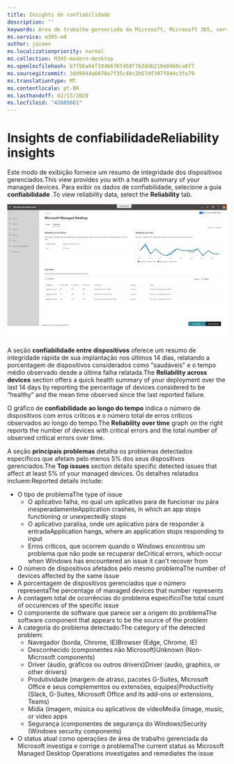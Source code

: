 ```yaml
---
title: Insights de confiabilidade
description: ''
keywords: Área de trabalho gerenciada da Microsoft, Microsoft 365, serviço, documentação
ms.service: m365-md
author: jaimeo
ms.localizationpriority: normal
ms.collection: M365-modern-desktop
ms.openlocfilehash: b7f56a64f1846676f458f7b3ddb210e84b9ca8f7
ms.sourcegitcommit: 3dd9944a6070a7f35c4bc2b57df397f844c3fe79
ms.translationtype: MT
ms.contentlocale: pt-BR
ms.lasthandoff: 02/15/2020
ms.locfileid: "42085661"
---
```

# <a name="reliability-insights"></a><span data-ttu-id="4552f-103">Insights de confiabilidade</span><span class="sxs-lookup"><span data-stu-id="4552f-103">Reliability insights</span></span>

<span data-ttu-id="4552f-104">Este modo de exibição fornece um resumo de integridade dos dispositivos gerenciados.</span><span class="sxs-lookup"><span data-stu-id="4552f-104">This view provides you with a health summary of your managed devices.</span></span> <span data-ttu-id="4552f-105">Para exibir os dados de confiabilidade, selecione a guia **confiabilidade** .</span><span class="sxs-lookup"><span data-stu-id="4552f-105">To view reliability data, select the **Reliability** tab.</span></span>


![Painel de confiabilidade: confiabilidade entre dispositivos no canto superior esquerdo, confiabilidade através do gráfico de tempo no canto superior direito, principais problemas na parte inferior.](../../media/insights_reliability.png)

<span data-ttu-id="4552f-108">A seção **confiabilidade entre dispositivos** oferece um resumo de integridade rápida de sua implantação nos últimos 14 dias, relatando a porcentagem de dispositivos considerados como "saudáveis" e o tempo médio observado desde a última falha relatada.</span><span class="sxs-lookup"><span data-stu-id="4552f-108">The **Reliability across devices** section offers a quick health summary of your deployment over the last 14 days by reporting the percentage of devices considered to be “healthy” and the mean time observed since the last reported failure.</span></span> 

 
<span data-ttu-id="4552f-109">O gráfico de **confiabilidade ao longo do tempo** indica o número de dispositivos com erros críticos e o número total de erros críticos observados ao longo do tempo.</span><span class="sxs-lookup"><span data-stu-id="4552f-109">The **Reliability over time** graph on the right reports the number of devices with critical errors and the total number of observed critical errors over time.</span></span>

<span data-ttu-id="4552f-110">A seção **principais problemas** detalha os problemas detectados específicos que afetam pelo menos 5% dos seus dispositivos gerenciados.</span><span class="sxs-lookup"><span data-stu-id="4552f-110">The **Top issues** section details specific detected issues that affect at least 5% of your managed devices.</span></span> <span data-ttu-id="4552f-111">Os detalhes relatados incluem:</span><span class="sxs-lookup"><span data-stu-id="4552f-111">Reported details include:</span></span>

- <span data-ttu-id="4552f-112">O tipo de problema</span><span class="sxs-lookup"><span data-stu-id="4552f-112">The type of issue</span></span>
    - <span data-ttu-id="4552f-113">O aplicativo falha, no qual um aplicativo para de funcionar ou pára inesperadamente</span><span class="sxs-lookup"><span data-stu-id="4552f-113">Application crashes, in which an app stops functioning or unexpectedly stops</span></span>
    - <span data-ttu-id="4552f-114">O aplicativo paralisa, onde um aplicativo pára de responder à entrada</span><span class="sxs-lookup"><span data-stu-id="4552f-114">Application hangs, where an application stops responding to input</span></span>
    - <span data-ttu-id="4552f-115">Erros críticos, que ocorrem quando o Windows encontrou um problema que não pode se recuperar de</span><span class="sxs-lookup"><span data-stu-id="4552f-115">Critical errors, which occur when Windows has encountered an issue it can't recover from</span></span>
- <span data-ttu-id="4552f-116">O número de dispositivos afetados pelo mesmo problema</span><span class="sxs-lookup"><span data-stu-id="4552f-116">The number of devices affected by the same issue</span></span>
- <span data-ttu-id="4552f-117">A porcentagem de dispositivos gerenciados que o número representa</span><span class="sxs-lookup"><span data-stu-id="4552f-117">The percentage of managed devices that number represents</span></span>
- <span data-ttu-id="4552f-118">A contagem total de ocorrências do problema específico</span><span class="sxs-lookup"><span data-stu-id="4552f-118">The total count of occurences of the specific issue</span></span>
- <span data-ttu-id="4552f-119">O componente de software que parece ser a origem do problema</span><span class="sxs-lookup"><span data-stu-id="4552f-119">The software component that appears to be the source of the problem</span></span>
- <span data-ttu-id="4552f-120">A categoria do problema detectado:</span><span class="sxs-lookup"><span data-stu-id="4552f-120">The category of the detected problem:</span></span>
    - <span data-ttu-id="4552f-121">Navegador (borda, Chrome, IE)</span><span class="sxs-lookup"><span data-stu-id="4552f-121">Browser (Edge, Chrome, IE)</span></span>
    - <span data-ttu-id="4552f-122">Desconhecido (componentes não Microsoft)</span><span class="sxs-lookup"><span data-stu-id="4552f-122">Unknown (Non-Microsoft components)</span></span>
    - <span data-ttu-id="4552f-123">Driver (áudio, gráficos ou outros drivers)</span><span class="sxs-lookup"><span data-stu-id="4552f-123">Driver (audio, graphics, or other drivers)</span></span>
    - <span data-ttu-id="4552f-124">Produtividade (margem de atraso, pacotes G-Suites, Microsoft Office e seus complementos ou extensões, equipes)</span><span class="sxs-lookup"><span data-stu-id="4552f-124">Productivity (Slack, G-Suites, Microsoft Office and its add-ons or extensions, Teams)</span></span>
    - <span data-ttu-id="4552f-125">Mídia (imagem, música ou aplicativos de vídeo</span><span class="sxs-lookup"><span data-stu-id="4552f-125">Media (image, music, or video apps</span></span>
    - <span data-ttu-id="4552f-126">Segurança (componentes de segurança do Windows)</span><span class="sxs-lookup"><span data-stu-id="4552f-126">Security (Windows security components)</span></span>
- <span data-ttu-id="4552f-127">O status atual como operações de área de trabalho gerenciada da Microsoft investiga e corrige o problema</span><span class="sxs-lookup"><span data-stu-id="4552f-127">The current status as Microsoft Managed Desktop Operations investigates and remediates the issue</span></span>

